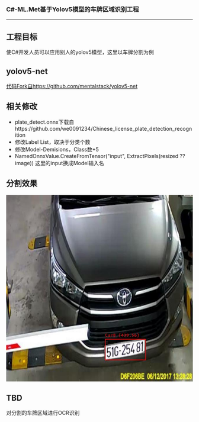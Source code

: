 ### C#-ML.Met基于Yolov5模型的车牌区域识别工程
---

## 工程目标
使C#开发人员可以应用别人的yolov5模型，这里以车牌分割为例


## yolov5-net
[代码Fork自https://github.com/mentalstack/yolov5-net](https://github.com/mentalstack/yolov5-net)

## 相关修改
- plate_detect.onnx下载自https://github.com/we0091234/Chinese_license_plate_detection_recognition
- 修改Label List，取决于分类个数
- 修改Model-Demisions，Class数+5
- NamedOnnxValue.CreateFromTensor("input", ExtractPixels(resized ?? image))
这里的input换成Model输入名

## 分割效果
!["识别结果"](result.jpg)

## TBD
对分割的车牌区域进行OCR识别

